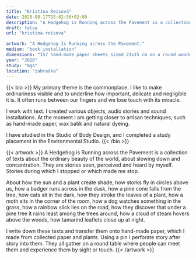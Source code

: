 ```yaml
---
title: "Kristína Reisová"
date: 2020-08-17T15:02:56+02:00
description: "A Hedgehog is Running across the Pavement is a collection of texts about the ordinary beauty of the world, about slowing down and concentration. They are stories seen, perceived and heard by myself. Stories during which I stopped or which made me stop."
draft: false
url: "kristina-reisova"

artwork: "A Hedgehog Is Running across the Pavement."
medium: "book installation"
dimensions: "157 hand-made paper sheets sized 21x15 cm on a round wooden table 120 cm in diameter"
year: "2020"
study: "mga"
location: "zahradka"
---
```


{{< bio >}}
My primary theme is the commonplace. I like to make ordinariness visible and to underline how important, delicate and negligible it is. It often runs between our fingers and we lose touch with its miracle. 

I work with text. I created various objects, audio stories and sound installations. At the moment I am getting closer to artisan techniques, such as hand-made paper, wax batik and natural dyeing. 

I have studied in the Studio of Body Design, and I completed a study placement in the Environmental Studio.
{{< /bio >}}


{{< artwork >}}
A Hedgehog is Running across the Pavement is a collection of texts about the ordinary beauty of the world, about slowing down and concentration. They are stories seen, perceived and heard by myself. Stories during which I stopped or which made me stop.  

About how the sun and a plant create shade, how storks fly in circles above us, how a badger runs across in the dusk, how a pine cone falls from the tree, how cats sit in the dark, how they stroke the leaves of a plant, how a moth sits in the corner of the room, how a dog watches something in the grass, how a rainbow slick lies on the road, how they discover that under a pine tree it rains least among the trees around, how a cloud of steam hovers above the woods, how tamarind leaflets close up at night.

I write down these texts and transfer them onto hand-made paper, which I made from collected paper and plants. Using a pin I perforate story after story into them. They all gather on a round table where people can meet them and experience them by sight or touch.
{{< /artwork >}}